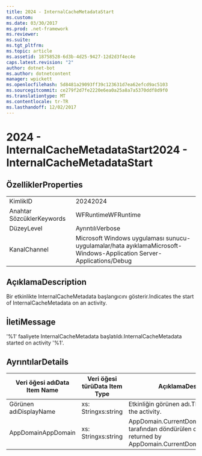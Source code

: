```yaml
---
title: 2024 - InternalCacheMetadataStart
ms.custom: 
ms.date: 03/30/2017
ms.prod: .net-framework
ms.reviewer: 
ms.suite: 
ms.tgt_pltfrm: 
ms.topic: article
ms.assetid: 18758528-6d3b-4d25-9427-12d2d3f4ec4e
caps.latest.revision: "2"
author: dotnet-bot
ms.author: dotnetcontent
manager: wpickett
ms.openlocfilehash: 5d8481a29093ff39c123631d7ea62efcd9ac5103
ms.sourcegitcommit: ce279f2d7fe2220e6ea0a25a8a7a5370ddf8d9f0
ms.translationtype: MT
ms.contentlocale: tr-TR
ms.lasthandoff: 12/02/2017
---
```

# <a name="2024---internalcachemetadatastart"></a><span data-ttu-id="23604-102">2024 - InternalCacheMetadataStart</span><span class="sxs-lookup"><span data-stu-id="23604-102">2024 - InternalCacheMetadataStart</span></span>
## <a name="properties"></a><span data-ttu-id="23604-103">Özellikler</span><span class="sxs-lookup"><span data-stu-id="23604-103">Properties</span></span>  
  
|||  
|-|-|  
|<span data-ttu-id="23604-104">Kimlik</span><span class="sxs-lookup"><span data-stu-id="23604-104">ID</span></span>|<span data-ttu-id="23604-105">2024</span><span class="sxs-lookup"><span data-stu-id="23604-105">2024</span></span>|  
|<span data-ttu-id="23604-106">Anahtar Sözcükler</span><span class="sxs-lookup"><span data-stu-id="23604-106">Keywords</span></span>|<span data-ttu-id="23604-107">WFRuntime</span><span class="sxs-lookup"><span data-stu-id="23604-107">WFRuntime</span></span>|  
|<span data-ttu-id="23604-108">Düzey</span><span class="sxs-lookup"><span data-stu-id="23604-108">Level</span></span>|<span data-ttu-id="23604-109">Ayrıntılı</span><span class="sxs-lookup"><span data-stu-id="23604-109">Verbose</span></span>|  
|<span data-ttu-id="23604-110">Kanal</span><span class="sxs-lookup"><span data-stu-id="23604-110">Channel</span></span>|<span data-ttu-id="23604-111">Microsoft Windows uygulaması sunucu-uygulamalar/hata ayıklama</span><span class="sxs-lookup"><span data-stu-id="23604-111">Microsoft-Windows-Application Server-Applications/Debug</span></span>|  
  
## <a name="description"></a><span data-ttu-id="23604-112">Açıklama</span><span class="sxs-lookup"><span data-stu-id="23604-112">Description</span></span>  
 <span data-ttu-id="23604-113">Bir etkinlikte InternalCacheMetadata başlangıcını gösterir.</span><span class="sxs-lookup"><span data-stu-id="23604-113">Indicates the start of InternalCacheMetadata on an activity.</span></span>  
  
## <a name="message"></a><span data-ttu-id="23604-114">İleti</span><span class="sxs-lookup"><span data-stu-id="23604-114">Message</span></span>  
 <span data-ttu-id="23604-115">'%1' faaliyete InternalCacheMetadata başlatıldı.</span><span class="sxs-lookup"><span data-stu-id="23604-115">InternalCacheMetadata started on activity '%1'.</span></span>  
  
## <a name="details"></a><span data-ttu-id="23604-116">Ayrıntılar</span><span class="sxs-lookup"><span data-stu-id="23604-116">Details</span></span>  
  
|<span data-ttu-id="23604-117">Veri öğesi adı</span><span class="sxs-lookup"><span data-stu-id="23604-117">Data Item Name</span></span>|<span data-ttu-id="23604-118">Veri öğesi türü</span><span class="sxs-lookup"><span data-stu-id="23604-118">Data Item Type</span></span>|<span data-ttu-id="23604-119">Açıklama</span><span class="sxs-lookup"><span data-stu-id="23604-119">Description</span></span>|  
|--------------------|--------------------|-----------------|  
|<span data-ttu-id="23604-120">Görünen adı</span><span class="sxs-lookup"><span data-stu-id="23604-120">DisplayName</span></span>|<span data-ttu-id="23604-121">xs: String</span><span class="sxs-lookup"><span data-stu-id="23604-121">xs:string</span></span>|<span data-ttu-id="23604-122">Etkinliğin görünen adı.</span><span class="sxs-lookup"><span data-stu-id="23604-122">The display name of the activity.</span></span>|  
|<span data-ttu-id="23604-123">AppDomain</span><span class="sxs-lookup"><span data-stu-id="23604-123">AppDomain</span></span>|<span data-ttu-id="23604-124">xs: String</span><span class="sxs-lookup"><span data-stu-id="23604-124">xs:string</span></span>|<span data-ttu-id="23604-125">AppDomain.CurrentDomain.FriendlyName tarafından döndürülen dize.</span><span class="sxs-lookup"><span data-stu-id="23604-125">The string returned by AppDomain.CurrentDomain.FriendlyName.</span></span>|
